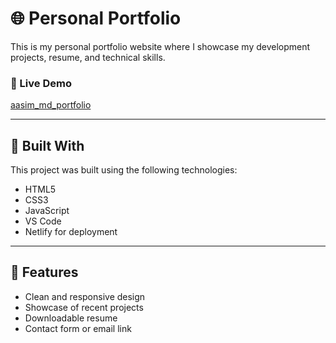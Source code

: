 # 🌐 Personal Portfolio

This is my personal portfolio website where I showcase my development projects, resume, and technical skills.

### 🔗 Live Demo
[aasim_md_portfolio](https://aasimmdportfolio.netlify.app)

---

## 🚀 Built With

This project was built using the following technologies:

- HTML5
- CSS3
- JavaScript
- VS Code
- Netlify for deployment

---

## 📁 Features

- Clean and responsive design
- Showcase of recent projects
- Downloadable resume
- Contact form or email link
